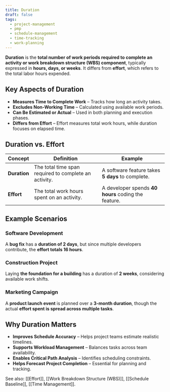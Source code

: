 ```yaml
---
title: Duration
draft: false
tags:
  - project-management
  - pmp
  - schedule-management
  - time-tracking
  - work-planning
---
```


**Duration** is the **total number of work periods required to complete an activity or work breakdown structure (WBS) component**, typically expressed in **hours, days, or weeks**. It differs from **effort**, which refers to the total labor hours expended.

## **Key Aspects of Duration**
- **Measures Time to Complete Work** – Tracks how long an activity takes.
- **Excludes Non-Working Time** – Calculated using available work periods.
- **Can Be Estimated or Actual** – Used in both planning and execution phases.
- **Differs from Effort** – Effort measures total work hours, while duration focuses on elapsed time.

## **Duration vs. Effort**
| **Concept**  | **Definition** | **Example** |
|-------------|------------------------------------------------|----------------------------|
| **Duration** | The total time span required to complete an activity. | A software feature takes **5 days** to complete. |
| **Effort** | The total work hours spent on an activity. | A developer spends **40 hours** coding the feature. |

## **Example Scenarios**

### **Software Development**
A **bug fix** has a **duration of 2 days**, but since multiple developers contribute, the **effort totals 16 hours**.

### **Construction Project**
Laying **the foundation for a building** has a duration of **2 weeks**, considering available work shifts.

### **Marketing Campaign**
A **product launch event** is planned over a **3-month duration**, though the actual **effort spent is spread across multiple tasks**.

## **Why Duration Matters**
- **Improves Schedule Accuracy** – Helps project teams estimate realistic timelines.
- **Supports Workload Management** – Balances tasks across team availability.
- **Enables Critical Path Analysis** – Identifies scheduling constraints.
- **Helps Forecast Project Completion** – Essential for planning and tracking.

See also: [[Effort]], [[Work Breakdown Structure (WBS)]], [[Schedule Baseline]], [[Time Management]].
